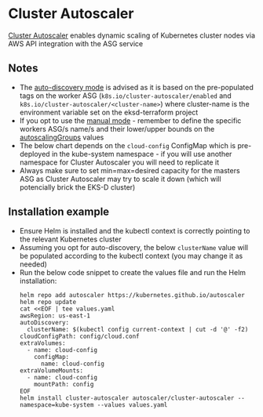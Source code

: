 # Cluster Autoscaler
[Cluster Autoscaler](https://github.com/kubernetes/autoscaler/tree/master) enables dynamic scaling of Kubernetes cluster nodes via AWS API integration with the ASG service

## Notes
* The [auto-discovery mode](https://github.com/kubernetes/autoscaler/tree/master/cluster-autoscaler/cloudprovider/aws#auto-discovery-setup) is advised as it is based on the pre-populated tags on the worker ASG (`k8s.io/cluster-autoscaler/enabled` and `k8s.io/cluster-autoscaler/<cluster-name>`) where cluster-name is the environment variable set on the eksd-terraform project
* If you opt to use the [manual mode](https://github.com/kubernetes/autoscaler/blob/master/cluster-autoscaler/cloudprovider/aws/README.md#manual-configuration) - remember to define the specific workers ASG/s name/s and their lower/upper bounds on the [autoscalingGroups](https://github.com/kubernetes/autoscaler/blob/master/charts/cluster-autoscaler/values.yaml#L39) values
* The below chart depends on the `cloud-config` ConfigMap which is pre-deployed in the kube-system namespace - if you will use another namespace for Cluster Autoscaler you will need to replicate it
* Always make sure to set min=max=desired capacity for the masters ASG as Cluster Autoscaler may try to scale it down (which will potencially brick the EKS-D cluster)

## Installation example
* Ensure Helm is installed and the kubectl context is correctly pointing to the relevant Kubernetes cluster
* Assuming you opt for auto-discovery, the below `clusterName` value will be populated according to the kubectl context (you may change it as needed)
* Run the below code snippet to create the values file and run the Helm installation:
  ```shell
  helm repo add autoscaler https://kubernetes.github.io/autoscaler
  helm repo update
  cat <<EOF | tee values.yaml
  awsRegion: us-east-1
  autoDiscovery:
    clusterName: $(kubectl config current-context | cut -d '@' -f2)
  cloudConfigPath: config/cloud.conf
  extraVolumes:
    - name: cloud-config
      configMap:
        name: cloud-config
  extraVolumeMounts:
    - name: cloud-config
      mountPath: config
  EOF
  helm install cluster-autoscaler autoscaler/cluster-autoscaler --namespace=kube-system --values values.yaml
  ```